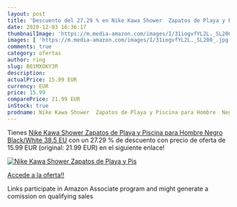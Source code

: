 ```yaml
---
layout: post
title: 'Descuento del 27.29 % en Nike Kawa Shower  Zapatos de Playa y Pis'
date: 2020-12-03 16:36:17
thumbnailImage: 'https://m.media-amazon.com/images/I/31iogvfYL2L._SL200_.jpg'
images: [ 'https://m.media-amazon.com/images/I/31iogvfYL2L._SL200_.jpg' ]
comments: true
category: ofertas
author: ring
slug: B01MXOKY3R
description:
actualPrice: 15.99 EUR
currency: EUR
price: 15.99
comparePrice: 21.99 EUR
inStock: true
prodname: Nike Kawa Shower  Zapatos de Playa y Piscina para Hombre  Negro  Black/White   38.5 EU
---
```


Tienes [Nike Kawa Shower  Zapatos de Playa y Piscina para Hombre  Negro  Black/White   38.5 EU](https://www.amazon.es/dp/B01MXOKY3R/?tag=tolees-21) con un 27.29 % de descuento con precio de oferta de 15.99 EUR (original: 21.99 EUR) en el siguiente enlace!

[![Nike Kawa Shower  Zapatos de Playa y Pis](https://m.media-amazon.com/images/I/31iogvfYL2L._SL200_.jpg)](https://www.amazon.es/dp/B01MXOKY3R/?tag=tolees-21)

[Accede a la oferta!!](https://www.amazon.es/dp/B01MXOKY3R/?tag=tolees-21)

Links participate in Amazon Associate program and might generate a comission on qualifying sales


